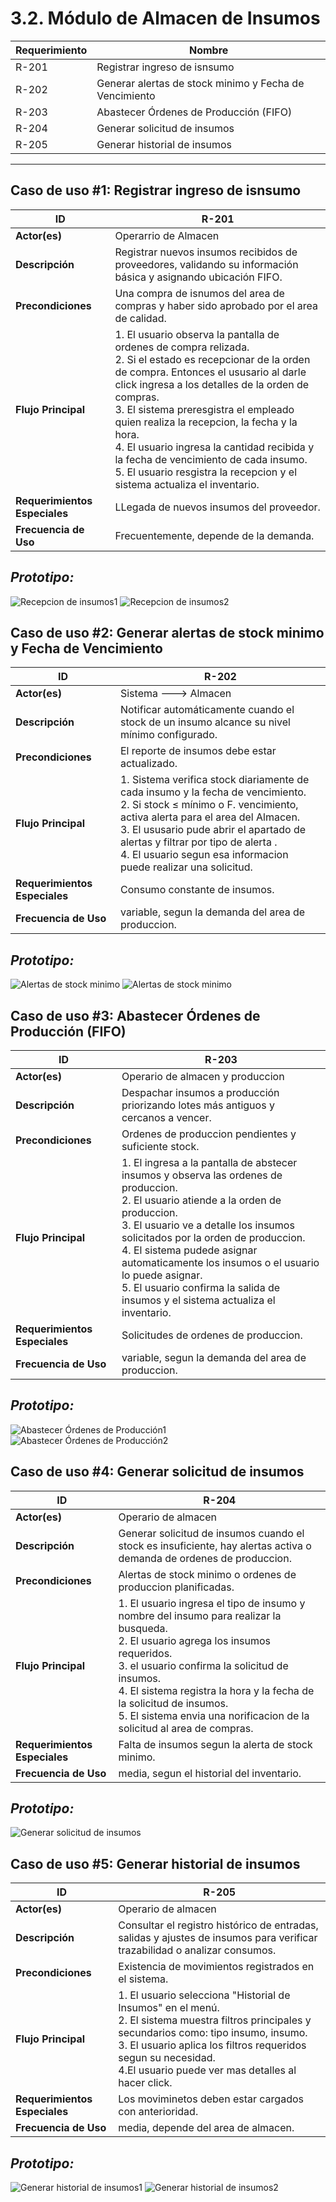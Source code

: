 # 3.2. Módulo de Almacen de Insumos 

| Requerimiento | Nombre                                                 |
|---------------|--------------------------------------------------------|
| R-201         | Registrar ingreso de isnsumo                           |
| R-202         | Generar alertas de stock minimo y Fecha de Vencimiento |
| R-203         | Abastecer Órdenes de Producción (FIFO)                 |
| R-204         | Generar solicitud de insumos                           |
| R-205         | Generar historial de insumos                           |

---

## **Caso de uso #1: Registrar ingreso de isnsumo**

| **ID**               | R-201                                                                   |
|----------------------|-------------------------------------------------------------------------|
| **Actor(es)**        | Operarrio  de Almacen                                            |
| **Descripción**      | Registrar nuevos insumos recibidos de proveedores, validando su información básica y asignando ubicación FIFO.           |
| **Precondiciones**   | Una compra de isnumos del area de compras y haber sido aprobado por el area de calidad.           |
| **Flujo Principal**  | 1. El usuario observa la pantalla de ordenes de compra relizada.  <br> 2. Si el estado es recepcionar de la orden de compra. Entonces el ususario al darle click ingresa a los detalles de la orden de compras. <br> 3. El sistema preresgistra el empleado quien realiza la recepcion, la fecha y la hora. <br> 4. El usuario ingresa la cantidad recibida y la fecha de vencimiento de cada insumo. <br> 5. El usuario resgistra la recepcion y el sistema actualiza el inventario. |
| **Requerimientos Especiales** | LLegada de nuevos insumos del proveedor.    |
| **Frecuencia de Uso**| Frecuentemente, depende de la demanda.    

## *Prototipo:*
![Recepcion de insumos1](Prototipos/RecepcionInsumosF1.png)
![Recepcion de insumos2](Prototipos/RecepcionInsumosF2.png)

## **Caso de uso #2: Generar alertas de stock minimo y Fecha de Vencimiento**

| **ID**               | R-202                                                                   |
|----------------------|-------------------------------------------------------------------------|
| **Actor(es)**        | Sistema ---> Almacen                                            |
| **Descripción**      | Notificar automáticamente cuando el stock de un insumo alcance su nivel mínimo configurado.           |
| **Precondiciones**   | El reporte de insumos debe estar actualizado.           |
| **Flujo Principal**  | 1. Sistema verifica stock diariamente de cada insumo y la fecha de vencimiento.  <br> 2. Si stock ≤ mínimo o F. vencimiento, activa alerta para el area del Almacen. <br> 3.  El ususario pude abrir el apartado de alertas y filtrar por tipo de alerta . <br> 4. El usuario segun esa informacion puede realizar una solicitud. |
| **Requerimientos Especiales** | Consumo constante de insumos.    |
| **Frecuencia de Uso**| variable, segun la demanda del area de produccion.    

## *Prototipo:*
![Alertas de stock minimo](Prototipos/AlertasF1.png)
![Alertas de stock minimo](Prototipos/AlertasF2.png)

## **Caso de uso #3:  Abastecer Órdenes de Producción (FIFO)**

| **ID**               | R-203                                                                   |
|----------------------|-------------------------------------------------------------------------|
| **Actor(es)**        | Operario de almacen y produccion                                            |
| **Descripción**      | Despachar insumos a producción priorizando lotes más antiguos y cercanos a vencer.          |
| **Precondiciones**   | Ordenes de produccion pendientes y suficiente stock.           |
| **Flujo Principal**  | 1. El ingresa a la pantalla de abstecer insumos y observa las ordenes de produccion.  <br> 2. El usuario atiende a la orden de produccion. <br> 3.  El usuario ve a detalle los insumos solicitados por la orden de produccion. <br> 4. El sistema pudede asignar automaticamente los insumos o el usuario lo puede asignar. <br> 5. El usuario confirma la salida de insumos y el sistema actualiza el inventario. |
| **Requerimientos Especiales** | Solicitudes de ordenes de produccion.    |
| **Frecuencia de Uso**| variable, segun la demanda del area de produccion.    

## *Prototipo:*
![Abastecer Órdenes de Producción1](Prototipos/AbastecimientoF1.png)
![Abastecer Órdenes de Producción2](Prototipos/AbastecimientoF2.png)

## **Caso de uso #4:  Generar solicitud de insumos**

| **ID**               | R-204                                                                   |
|----------------------|-------------------------------------------------------------------------|
| **Actor(es)**        | Operario de almacen                                           |
| **Descripción**      | Generar solicitud de insumos cuando el stock es insuficiente, hay alertas activa o demanda de ordenes de produccion.         |
| **Precondiciones**   | Alertas de stock minimo o ordenes de produccion planificadas. |
| **Flujo Principal**  | 1. El usuario ingresa el tipo de insumo y nombre del insumo para realizar la busqueda.  <br> 2. El usuario agrega los insumos requeridos. <br> 3.  el usuario confirma la solicitud de insumos. <br> 4. El sistema registra la hora y la fecha de la solicitud de insumos.  <br> 5. El sistema envia una norificacion de la solicitud al area de compras.|
| **Requerimientos Especiales** | Falta de insumos segun la alerta de stock minimo.    |
| **Frecuencia de Uso**| media, segun el historial del inventario.    

## *Prototipo:*
![Generar solicitud de insumos](Prototipos/SolicitudInsumosF1.png)

## **Caso de uso #5:  Generar historial de insumos**

| **ID**               | R-205                                                                 |
|----------------------|-------------------------------------------------------------------------|
| **Actor(es)**        | Operario de almacen                                           |
| **Descripción**      | Consultar el registro histórico de entradas, salidas y ajustes de insumos para verificar trazabilidad o analizar consumos.        |
| **Precondiciones**   | Existencia de movimientos registrados en el sistema. |
| **Flujo Principal**  | 1. El usuario selecciona "Historial de Insumos" en el menú.  <br> 2. El sistema muestra filtros principales y secundarios como: tipo insumo, insumo. <br> 3.  El usuario aplica los filtros requeridos segun su necesidad. <br> 4.El usuario puede ver mas detalles al hacer click.|
| **Requerimientos Especiales** | Los moviminetos deben estar cargados con anterioridad.    |
| **Frecuencia de Uso**| media, depende del area de almacen.    

## *Prototipo:*
![Generar historial de insumos1](Prototipos/HistorialF1.png)
![Generar historial de insumos2](Prototipos/HistorialF2.png)
